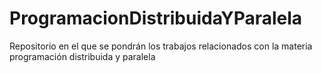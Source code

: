 # ProgramacionDistribuidaYParalela
Repositorio en el que se pondrán los trabajos relacionados con la materia programación distribuida y paralela
